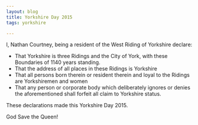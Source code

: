 ```yaml
---
layout: blog
title: Yorkshire Day 2015
tags: yorkshire

---
```


I, Nathan Courtney, being a resident of the West Riding of Yorkshire declare:

 * That Yorkshire is three Ridings and the City of York, with these Boundaries of 1140 years standing.
 * That the address of all places in these Ridings is Yorkshire
 * That all persons born therein or resident therein and loyal to the Ridings are Yorkshiremen and women
 * That any person or corporate body which deliberately ignores or denies the aforementioned shall forfeit all claim to Yorkshire status.

These declarations made this Yorkshire Day 2015.

God Save the Queen!
